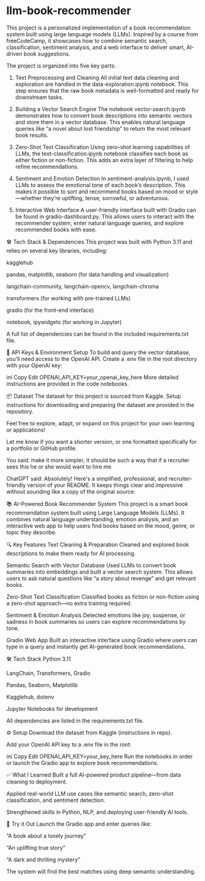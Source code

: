 # llm-book-recommender
This project is a personalized implementation of a book recommendation system built using large language models (LLMs). Inspired by a course from freeCodeCamp, it showcases how to combine semantic search, classification, sentiment analysis, and a web interface to deliver smart, AI-driven book suggestions.

The project is organized into five key parts:

1. Text Preprocessing and Cleaning
All initial text data cleaning and exploration are handled in the data-exploration.ipynb notebook. This step ensures that the raw book metadata is well-formatted and ready for downstream tasks.

2. Building a Vector Search Engine
The notebook vector-search.ipynb demonstrates how to convert book descriptions into semantic vectors and store them in a vector database. This enables natural language queries like “a novel about lost friendship” to return the most relevant book results.

3. Zero-Shot Text Classification
Using zero-shot learning capabilities of LLMs, the text-classification.ipynb notebook classifies each book as either fiction or non-fiction. This adds an extra layer of filtering to help refine recommendations.

4. Sentiment and Emotion Detection
In sentiment-analysis.ipynb, I used LLMs to assess the emotional tone of each book’s description. This makes it possible to sort and recommend books based on mood or style—whether they’re uplifting, tense, sorrowful, or adventurous.

5. Interactive Web Interface
A user-friendly interface built with Gradio can be found in gradio-dashboard.py. This allows users to interact with the recommender system, enter natural language queries, and explore recommended books with ease.

🛠️ Tech Stack & Dependencies
This project was built with Python 3.11 and relies on several key libraries, including:

kagglehub

pandas, matplotlib, seaborn (for data handling and visualization)

langchain-community, langchain-opencv, langchain-chroma

transformers (for working with pre-trained LLMs)

gradio (for the front-end interface)

notebook, ipywidgets (for working in Jupyter)

A full list of dependencies can be found in the included requirements.txt file.

🔑 API Keys & Environment Setup
To build and query the vector database, you’ll need access to the OpenAI API. Create a .env file in the root directory with your OpenAI key:

ini
Copy
Edit
OPENAI_API_KEY=your_openai_key_here
More detailed instructions are provided in the code notebooks.

📦 Dataset
The dataset for this project is sourced from Kaggle. Setup instructions for downloading and preparing the dataset are provided in the repository.

Feel free to explore, adapt, or expand on this project for your own learning or applications!

Let me know if you want a shorter version, or one formatted specifically for a portfolio or GitHub profile.








You said:
make it more simpler, it should be such a way that if a recruiter sees this he or she would want to hire me


ChatGPT said:
Absolutely! Here's a simplified, professional, and recruiter-friendly version of your README. It keeps things clear and impressive without sounding like a copy of the original source:

📚 AI-Powered Book Recommender System
This project is a smart book recommendation system built using Large Language Models (LLMs). It combines natural language understanding, emotion analysis, and an interactive web app to help users find books based on the mood, genre, or topic they describe.

🔍 Key Features
Text Cleaning & Preparation
Cleaned and explored book descriptions to make them ready for AI processing.

Semantic Search with Vector Database
Used LLMs to convert book summaries into embeddings and built a vector search system. This allows users to ask natural questions like “a story about revenge” and get relevant books.

Zero-Shot Text Classification
Classified books as fiction or non-fiction using a zero-shot approach—no extra training required.

Sentiment & Emotion Analysis
Detected emotions like joy, suspense, or sadness in book summaries so users can explore recommendations by tone.

Gradio Web App
Built an interactive interface using Gradio where users can type in a query and instantly get AI-generated book recommendations.

🛠️ Tech Stack
Python 3.11

LangChain, Transformers, Gradio

Pandas, Seaborn, Matplotlib

Kagglehub, dotenv

Jupyter Notebooks for development

All dependencies are listed in the requirements.txt file.

⚙️ Setup
Download the dataset from Kaggle (instructions in repo).

Add your OpenAI API key to a .env file in the root:

ini
Copy
Edit
OPENAI_API_KEY=your_key_here
Run the notebooks in order or launch the Gradio app to explore book recommendations.

✅ What I Learned
Built a full AI-powered product pipeline—from data cleaning to deployment.

Applied real-world LLM use cases like semantic search, zero-shot classification, and sentiment detection.

Strengthened skills in Python, NLP, and deploying user-friendly AI tools.

🚀 Try it Out
Launch the Gradio app and enter queries like:

“A book about a lonely journey”

“An uplifting true story”

“A dark and thrilling mystery”

The system will find the best matches using deep semantic understanding.

